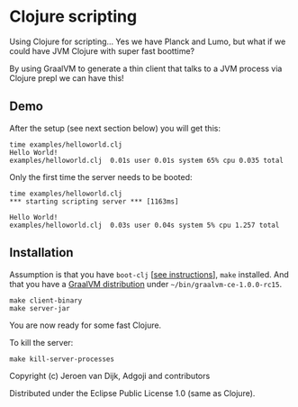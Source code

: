 # Clojure scripting

Using Clojure for scripting... Yes we have Planck and Lumo, but what if we could have JVM Clojure with super fast boottime?

By using GraalVM to generate a thin client that talks to a JVM process via Clojure prepl we can have this!

## Demo
After the setup (see next section below) you will get this:

```
time examples/helloworld.clj
Hello World!
examples/helloworld.clj  0.01s user 0.01s system 65% cpu 0.035 total
```

Only the first time the server needs to be booted:
```
time examples/helloworld.clj
*** starting scripting server *** [1163ms]

Hello World!
examples/helloworld.clj  0.03s user 0.04s system 5% cpu 1.257 total
```
 
## Installation
 
Assumption is that you have `boot-clj` [[see instructions](https://github.com/boot-clj/boot#install)], `make` installed. And that you have a [GraalVM distribution](https://github.com/oracle/graal/releases/tag/vm-1.0.0-rc15) under `~/bin/graalvm-ce-1.0.0-rc15`.
 
```
make client-binary
make server-jar
```
 
You are now ready for some fast Clojure.
 
To kill the server:
 
```
make kill-server-processes
``` 


Copyright (c) Jeroen van Dijk, Adgoji and contributors

Distributed under the Eclipse Public License 1.0 (same as Clojure).
 
